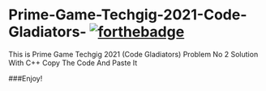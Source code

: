 # Prime-Game-Techgig-2021-Code-Gladiators-      [![forthebadge](https://forthebadge.com/images/badges/made-with-c-plus-plus.svg)](https://forthebadge.com)

This is Prime Game Techgig 2021 (Code Gladiators) Problem No 2 Solution With C++
Copy The Code And Paste It 

###Enjoy!

